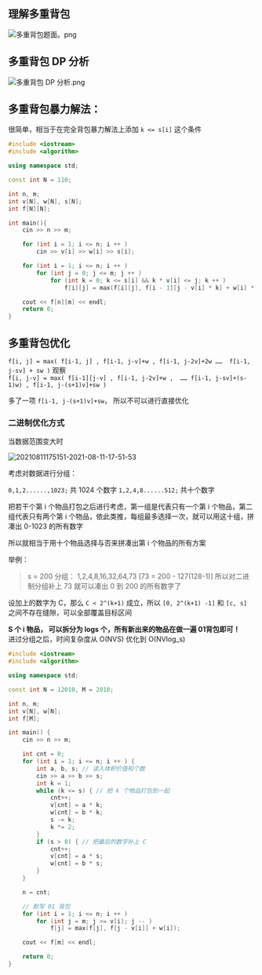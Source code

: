 ## 理解多重背包

![多重背包题面。png](https://cdn.acwing.com/media/article/image/2021/08/11/101476_a4c2b1f3fa-多重背包题面.png) 

## 多重背包 DP 分析

![多重背包 DP 分析.png](https://cdn.acwing.com/media/article/image/2021/08/11/101476_aa17c55cfa-多重背包DP-分析.png) 

## 多重背包暴力解法：

很简单，相当于在完全背包暴力解法上添加 `k <= s[i]` 这个条件

``` cpp 
#include <iostream>
#include <algorithm>

using namespace std;

const int N = 110;

int n, m;
int v[N], w[N], s[N];
int f[N][N];

int main(){
    cin >> n >> m;

    for (int i = 1; i <= n; i ++ ) 
        cin >> v[i] >> w[i] >> s[i];

    for (int i = 1; i <= n; i ++ )
        for (int j = 0; j <= m; j ++ )
            for (int k = 0; k <= s[i] && k * v[i] <= j; k ++ )
                f[i][j] = max(f[i][j], f[i - 1][j - v[i] * k] + w[i] * k);

    cout << f[n][m] << endl;
    return 0;
}
```

## 多重背包优化

`f[i, j] = max( f[i-1, j] , f[i-1, j-v]+w , f[i-1, j-2v]+2w ……  f[i-1, j-sv] + sw )`
观察  
`f[i, j-v] = max( f[i-1][j-v] , f[i-1, j-2v]+w ,  …… f[i-1, j-sv]+(s-1)w) , f[i-1, j-(s+1)v]+sw )`  

多了一项 `f[i-1, j-(s+1)v]+sw`， 所以不可以进行直接优化

### 二进制优化方式

当数据范围变大时

![20210811175151-2021-08-11-17-51-53](https://raw.githubusercontent.com/fengwei2002/Pictures_02/master/images/20210811175151-2021-08-11-17-51-53.png)

考虑对数据进行分组：

`0,1,2......,1023;` 共 1024 个数字
`1,2,4,8......512;` 共十个数字

把若干个第 i 个物品打包之后进行考虑，第一组是代表只有一个第 i 个物品，第二组代表只有两个第 i 个物品，依此类推，每组最多选择一次，就可以用这十组，拼凑出 0-1023 的所有数字

所以就相当于用十个物品选择与否来拼凑出第 i 个物品的所有方案

举例：

> s = 200 
> 分组： 1,2,4,8,16,32,64,73 [73 = 200 - 127(128-1)]
> 所以对二进制分组补上 73 就可以凑出 0 到 200 的所有数字了

设加上的数字为 C，那么 `C < 2^(k+1)` 成立，所以 `[0, 2^(k+1) -1]` 和 `[c, s]` 之间不存在缝隙，可以全部覆盖目标区间

**S 个 i 物品， 可以拆分为 logs 个，所有新出来的物品在做一遍 01背包即可！**  
进过分组之后，时间复杂度从 O(NVS) 优化到 O(NVlog_s)


``` cpp 
#include <iostream>
#include <algorithm>

using namespace std;

const int N = 12010, M = 2010;

int n, m;
int v[N], w[N];
int f[M];

int main() {
    cin >> n >> m;

    int cnt = 0;
    for (int i = 1; i <= n; i ++ ) {
        int a, b, s; // 读入体积价值和个数
        cin >> a >> b >> s;
        int k = 1;
        while (k <= s) { // 把 k 个物品打包到一起
            cnt++;
            v[cnt] = a * k;
            w[cnt] = b * k;
            s -= k;
            k *= 2;
        }
        if (s > 0) { // 把最后的数字补上 C
            cnt++;
            v[cnt] = a * s;
            w[cnt] = b * s;
        }
    }

    n = cnt;

    // 默写 01 背包
    for (int i = 1; i <= n; i ++ )
        for (int j = m; j >= v[i]; j -- )
            f[j] = max(f[j], f[j - v[i]] + w[i]);

    cout << f[m] << endl;

    return 0;
}
```

